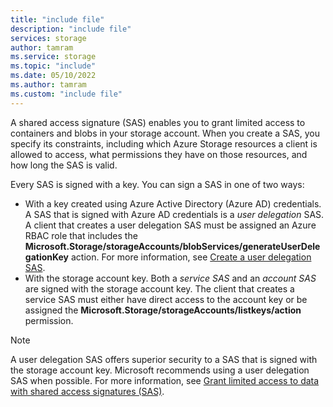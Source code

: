 ```yaml
---
title: "include file"
description: "include file"
services: storage
author: tamram
ms.service: storage
ms.topic: "include"
ms.date: 05/10/2022
ms.author: tamram
ms.custom: "include file"
---
```


A shared access signature (SAS) enables you to grant limited access to containers and blobs in your storage account. When you create a SAS, you specify its constraints, including which Azure Storage resources a client is allowed to access, what permissions they have on those resources, and how long the SAS is valid.

Every SAS is signed with a key. You can sign a SAS in one of two ways:

- With a key created using Azure Active Directory (Azure AD) credentials. A SAS that is signed with Azure AD credentials is a *user delegation* SAS. A client that creates a user delegation SAS must be assigned an Azure RBAC role that includes the **Microsoft.Storage/storageAccounts/blobServices/generateUserDelegationKey** action. For more information, see [Create a user delegation SAS](/rest/api/storageservices/create-user-delegation-sas#assign-permissions-with-rbac).
- With the storage account key. Both a *service SAS* and an *account SAS* are signed with the storage account key. The client that creates a service SAS must either have direct access to the account key or be assigned the **Microsoft.Storage/storageAccounts/listkeys/action** permission.

> [!NOTE]
> A user delegation SAS offers superior security to a SAS that is signed with the storage account key. Microsoft recommends using a user delegation SAS when possible. For more information, see [Grant limited access to data with shared access signatures (SAS)](../articles/storage/common/storage-sas-overview.md).
